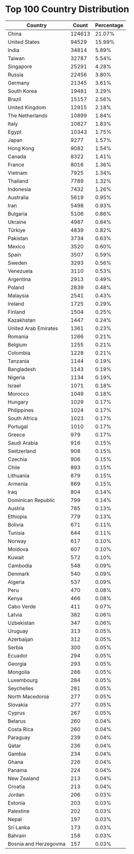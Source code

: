 # Top 100 Country Distribution
| Country | Count | Percentage |
|----|----|----|
| China | 124613 | 21.07% |
| United States | 94529 | 15.99% |
| India | 34814 | 5.89% |
| Taiwan | 32787 | 5.54% |
| Singapore | 25291 | 4.28% |
| Russia | 22456 | 3.80% |
| Germany | 21345 | 3.61% |
| South Korea | 19481 | 3.29% |
| Brazil | 15157 | 2.56% |
| United Kingdom | 12915 | 2.18% |
| The Netherlands | 10899 | 1.84% |
| Italy | 10827 | 1.83% |
| Egypt | 10343 | 1.75% |
| Japan | 9277 | 1.57% |
| Hong Kong | 9082 | 1.54% |
| Canada | 8322 | 1.41% |
| France | 8016 | 1.36% |
| Vietnam | 7925 | 1.34% |
| Thailand | 7789 | 1.32% |
| Indonesia | 7432 | 1.26% |
| Australia | 5619 | 0.95% |
| Iran | 5498 | 0.93% |
| Bulgaria | 5106 | 0.86% |
| Ukraine | 4987 | 0.84% |
| Türkiye | 4839 | 0.82% |
| Pakistan | 3734 | 0.63% |
| Mexico | 3520 | 0.60% |
| Spain | 3507 | 0.59% |
| Sweden | 3293 | 0.56% |
| Venezuela | 3110 | 0.53% |
| Argentina | 2913 | 0.49% |
| Poland | 2839 | 0.48% |
| Malaysia | 2541 | 0.43% |
| Ireland | 1725 | 0.29% |
| Finland | 1504 | 0.25% |
| Kazakhstan | 1447 | 0.24% |
| United Arab Emirates | 1361 | 0.23% |
| Romania | 1266 | 0.21% |
| Belgium | 1255 | 0.21% |
| Colombia | 1228 | 0.21% |
| Tanzania | 1144 | 0.19% |
| Bangladesh | 1143 | 0.19% |
| Nigeria | 1134 | 0.19% |
| Israel | 1071 | 0.18% |
| Morocco | 1049 | 0.18% |
| Hungary | 1029 | 0.17% |
| Philippines | 1024 | 0.17% |
| South Africa | 1023 | 0.17% |
| Portugal | 1010 | 0.17% |
| Greece | 979 | 0.17% |
| Saudi Arabia | 916 | 0.15% |
| Switzerland | 908 | 0.15% |
| Czechia | 906 | 0.15% |
| Chile | 893 | 0.15% |
| Lithuania | 879 | 0.15% |
| Armenia | 869 | 0.15% |
| Iraq | 804 | 0.14% |
| Dominican Republic | 799 | 0.14% |
| Austria | 785 | 0.13% |
| Ethiopia | 779 | 0.13% |
| Bolivia | 671 | 0.11% |
| Tunisia | 644 | 0.11% |
| Norway | 617 | 0.10% |
| Moldova | 607 | 0.10% |
| Kuwait | 572 | 0.10% |
| Cambodia | 548 | 0.09% |
| Denmark | 540 | 0.09% |
| Algeria | 537 | 0.09% |
| Peru | 470 | 0.08% |
| Kenya | 466 | 0.08% |
| Cabo Verde | 411 | 0.07% |
| Latvia | 382 | 0.06% |
| Uzbekistan | 347 | 0.06% |
| Uruguay | 313 | 0.05% |
| Azerbaijan | 312 | 0.05% |
| Serbia | 300 | 0.05% |
| Ecuador | 294 | 0.05% |
| Georgia | 293 | 0.05% |
| Mongolia | 286 | 0.05% |
| Luxembourg | 284 | 0.05% |
| Seychelles | 281 | 0.05% |
| North Macedonia | 277 | 0.05% |
| Slovakia | 277 | 0.05% |
| Cyprus | 267 | 0.05% |
| Belarus | 260 | 0.04% |
| Costa Rica | 260 | 0.04% |
| Paraguay | 239 | 0.04% |
| Qatar | 236 | 0.04% |
| Gambia | 234 | 0.04% |
| Ghana | 226 | 0.04% |
| Panama | 224 | 0.04% |
| New Zealand | 213 | 0.04% |
| Croatia | 213 | 0.04% |
| Jordan | 206 | 0.03% |
| Estonia | 203 | 0.03% |
| Palestine | 202 | 0.03% |
| Nepal | 197 | 0.03% |
| Sri Lanka | 173 | 0.03% |
| Bahrain | 158 | 0.03% |
| Bosnia and Herzegovina | 157 | 0.03% |
